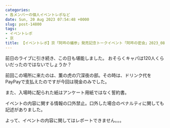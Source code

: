 ```yaml
---
categories:
- 各メンバーの個人イベントレポなど
date: Sun, 20 Aug 2023 07:54:48 +0000
slug: post-14800
tags:
- イベントレポ
- 京
title: 【イベントレポ】京「阿吽の蟻参」発売記念トークイベント「阿吽の密会」2023_08_11@LOFT9 SHIBUYA 【口外禁止】
---
```


前日のライブに引き続き、この日も堪能しました。
おそらくキャパは120人くらいだったのではないでしょうか？

前回この場所に来たのは、薫の虎の穴深夜の部。その時は、ドリンク代をPayPayで支払えたのですが今回は現金のみでした。

また、入場時に配られた紙はアンケート用紙ではなく誓約書。

イベントの内容に関する情報の口外禁止。口外した場合のペナルティに関しても記述がありました。

よって、イベントの内容に関してはレポートできません。。。